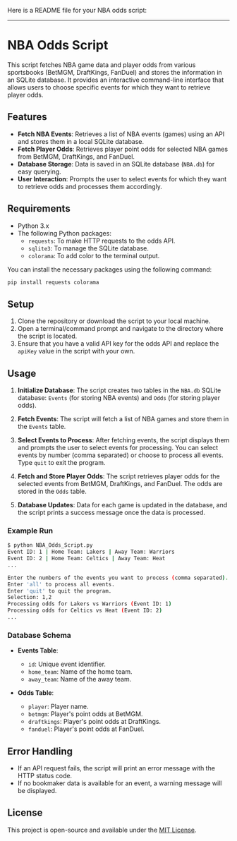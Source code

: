 Here is a README file for your NBA odds script:

---

# NBA Odds Script

This script fetches NBA game data and player odds from various sportsbooks (BetMGM, DraftKings, FanDuel) and stores the information in an SQLite database. It provides an interactive command-line interface that allows users to choose specific events for which they want to retrieve player odds.

## Features

- **Fetch NBA Events**: Retrieves a list of NBA events (games) using an API and stores them in a local SQLite database.
- **Fetch Player Odds**: Retrieves player point odds for selected NBA games from BetMGM, DraftKings, and FanDuel.
- **Database Storage**: Data is saved in an SQLite database (`NBA.db`) for easy querying.
- **User Interaction**: Prompts the user to select events for which they want to retrieve odds and processes them accordingly.
  
## Requirements

- Python 3.x
- The following Python packages:
  - `requests`: To make HTTP requests to the odds API.
  - `sqlite3`: To manage the SQLite database.
  - `colorama`: To add color to the terminal output.

You can install the necessary packages using the following command:

```bash
pip install requests colorama
```

## Setup

1. Clone the repository or download the script to your local machine.
2. Open a terminal/command prompt and navigate to the directory where the script is located.
3. Ensure that you have a valid API key for the odds API and replace the `apiKey` value in the script with your own.

## Usage

1. **Initialize Database**: The script creates two tables in the `NBA.db` SQLite database: `Events` (for storing NBA events) and `Odds` (for storing player odds).

2. **Fetch Events**: The script will fetch a list of NBA games and store them in the `Events` table. 

3. **Select Events to Process**: After fetching events, the script displays them and prompts the user to select events for processing. You can select events by number (comma separated) or choose to process all events. Type `quit` to exit the program.

4. **Fetch and Store Player Odds**: The script retrieves player odds for the selected events from BetMGM, DraftKings, and FanDuel. The odds are stored in the `Odds` table.

5. **Database Updates**: Data for each game is updated in the database, and the script prints a success message once the data is processed.

### Example Run

```bash
$ python NBA_Odds_Script.py
Event ID: 1 | Home Team: Lakers | Away Team: Warriors
Event ID: 2 | Home Team: Celtics | Away Team: Heat
...

Enter the numbers of the events you want to process (comma separated).
Enter 'all' to process all events.
Enter 'quit' to quit the program.
Selection: 1,2
Processing odds for Lakers vs Warriors (Event ID: 1)
Processing odds for Celtics vs Heat (Event ID: 2)
...
```

### Database Schema

- **Events Table**:
  - `id`: Unique event identifier.
  - `home_team`: Name of the home team.
  - `away_team`: Name of the away team.

- **Odds Table**:
  - `player`: Player name.
  - `betmgm`: Player's point odds at BetMGM.
  - `draftkings`: Player's point odds at DraftKings.
  - `fanduel`: Player's point odds at FanDuel.

## Error Handling

- If an API request fails, the script will print an error message with the HTTP status code.
- If no bookmaker data is available for an event, a warning message will be displayed.

## License

This project is open-source and available under the [MIT License](LICENSE).
